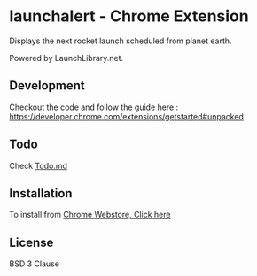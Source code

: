 # launchalert - Chrome Extension

Displays the next rocket launch scheduled from planet earth.

Powered by LaunchLibrary.net. 

## Development

Checkout the code and follow the guide here : https://developer.chrome.com/extensions/getstarted#unpacked

## Todo

Check [Todo.md](https://github.com/johnnyjacob/launchalert/blob/master/todo.md)

## Installation

To install from [Chrome Webstore, Click here](https://chrome.google.com/webstore/detail/launch-alert/lbkbijggplkjkbccgmhkahpfhjlleacd)

## License

BSD 3 Clause
